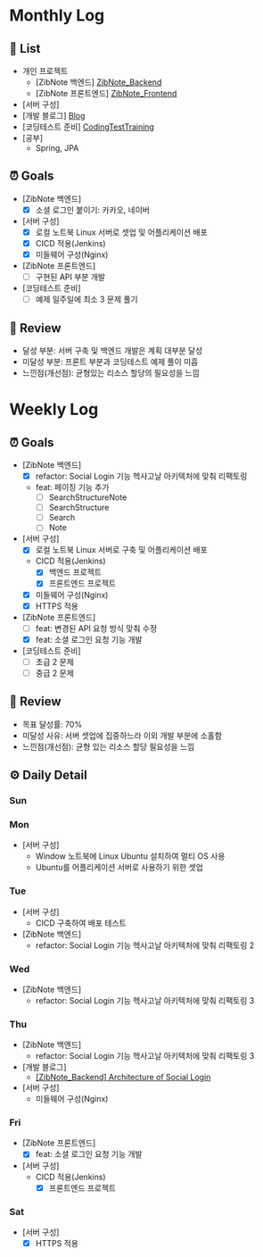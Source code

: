 # Monthly Log

## 🌿 List
- 개인 프로젝트
    - [ZibNote 백엔드] [ZibNote_Backend](https://github.com/sshyuny/ZibNote_Backend)
    - [ZibNote 프론트엔드] [ZibNote_Frontend](https://github.com/sshyuny/ZibNote_Frontend)
- [서버 구성]
- [개발 블로그] [Blog](https://sshyu.tistory.com/)
- [코딩테스트 준비] [CodingTestTraining](https://github.com/sshyuny/CodingTestTraining)
- [공부]
    - Spring, JPA

## ⏰ Goals
- [ZibNote 백엔드] 
    - [x] 소셜 로그인 붙이기: 카카오, 네이버
- [서버 구성]
    - [x] 로컬 노트북 Linux 서버로 셋업 및 어플리케이션 배포
    - [x] CICD 적용(Jenkins)
    - [x] 미들웨어 구성(Nginx)
- [ZibNote 프론트엔드]
    - [ ] 구현된 API 부분 개발
- [코딩테스트 준비]
    - [ ] 예제 일주일에 최소 3 문제 풀기

## 📝 Review
- 달성 부분: 서버 구축 및 백엔드 개발은 계획 대부분 달성
- 미달성 부분: 프론트 부분과 코딩테스트 예제 풀이 미흡
- 느낀점(개선점): 균형있는 리소스 할당의 필요성을 느낌

# Weekly Log

## ⏰ Goals
- [ZibNote 백엔드]
    - [x] refactor: Social Login 기능 헥사고날 아키텍처에 맞춰 리팩토링
    - feat: 페이징 기능 추가
        - [ ] SearchStructureNote
        - [ ] SearchStructure
        - [ ] Search
        - [ ] Note
- [서버 구성]
    - [x] 로컬 노트북 Linux 서버로 구축 및 어플리케이션 배포
    - CICD 적용(Jenkins)
        - [x] 백엔드 프로젝트
        - [x] 프론트엔드 프로젝트
    - [x] 미들웨어 구성(Nginx)
    - [x] HTTPS 적용
- [ZibNote 프론트엔드]
    - [ ] feat: 변경된 API 요청 방식 맞춰 수정
    - [x] feat: 소셜 로그인 요청 기능 개발
- [코딩테스트 준비]
    - [ ] 초급 2 문제
    - [ ] 중급 2 문제

## 📝 Review
- 목표 달성률: 70%
- 미달성 사유: 서버 셋업에 집중하느라 이외 개발 부분에 소홀함 
- 느낀점(개선점): 균형 있는 리소스 할당 필요성을 느낌

## ⚙️ Daily Detail
### Sun
### Mon
- [서버 구성]
    - Window 노트북에 Linux Ubuntu 설치하여 멀티 OS 사용
    - Ubuntu를 어플리케이션 서버로 사용하기 위한 셋업
### Tue
- [서버 구성]
    - CICD 구축하여 배포 테스트
- [ZibNote 백엔드]
    - refactor: Social Login 기능 헥사고날 아키텍처에 맞춰 리팩토링 2
### Wed
- [ZibNote 백엔드]
    - refactor: Social Login 기능 헥사고날 아키텍처에 맞춰 리팩토링 3
### Thu
- [ZibNote 백엔드]
    - refactor: Social Login 기능 헥사고날 아키텍처에 맞춰 리팩토링 3
- [개발 블로그]
    - [[ZibNote_Backend] Architecture of Social Login](https://sshyu.tistory.com/59)
- [서버 구성]
    - 미들웨어 구성(Nginx)
### Fri
- [ZibNote 프론트엔드]
    - [x] feat: 소셜 로그인 요청 기능 개발
- [서버 구성]
    - CICD 적용(Jenkins)
        - [x] 프론트엔드 프로젝트
### Sat
- [서버 구성]
    - [x] HTTPS 적용
